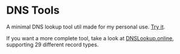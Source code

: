 # DNS Tools

A minimal DNS lookup tool util made for my personal use. [Try it](https://app.malte70.de/dns-tools/).

If you want a more complete tool, take a look at [DNSLookup.online](https://dnslookup.online/),
supporting 29 different record types.

